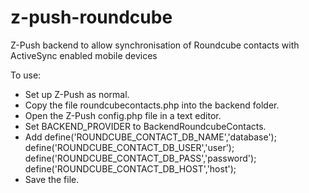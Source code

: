 # z-push-roundcube
Z-Push backend to allow synchronisation of Roundcube contacts with ActiveSync enabled mobile devices

To use:
- Set up Z-Push as normal.
- Copy the file roundcubecontacts.php into the backend folder.
- Open the Z-Push config.php file in a text editor.
- Set BACKEND_PROVIDER to BackendRoundcubeContacts.
- Add
	define('ROUNDCUBE_CONTACT_DB_NAME','database');
	define('ROUNDCUBE_CONTACT_DB_USER','user');
	define('ROUNDCUBE_CONTACT_DB_PASS','password');
	define('ROUNDCUBE_CONTACT_DB_HOST','host');
- Save the file.
